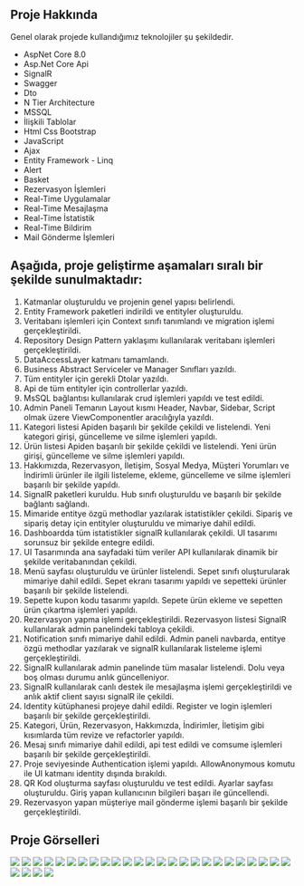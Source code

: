 <h2>Proje Hakkında</h2>
<p>
  Genel olarak projede kullandığımız teknolojiler şu şekildedir.
  <ul>
    <li>AspNet Core 8.0</li>
    <li>Asp.Net Core Api</li>
    <li>SignalR</li>
    <li>Swagger</li>
    <li>Dto</li>
    <li>N Tier Architecture</li>
    <li>MSSQL</li>
    <li>İlişkili Tablolar</li>
    <li>Html Css Bootstrap</li>
    <li>JavaScript</li>
    <li>Ajax</li>
    <li>Entity Framework - Linq</li>
    <li>Alert</li>
    <li>Basket</li>
    <li>Rezervasyon İşlemleri</li>
    <li>Real-Time Uygulamalar</li>
    <li>Real-Time Mesajlaşma</li>
    <li>Real-Time İstatistik</li>
    <li>Real-Time Bildirim</li>
    <li>Mail Gönderme İşlemleri</li>
  </ul>
<h2>Aşağıda, proje geliştirme aşamaları sıralı bir şekilde sunulmaktadır:</h2>
<ol>
  <li>Katmanlar oluşturuldu ve projenin genel yapısı belirlendi.</li>
  <li>Entity Framework paketleri indirildi ve entityler oluşturuldu.</li>
  <li>Veritabanı işlemleri için Context sınıfı tanımlandı ve migration işlemi gerçekleştirildi.</li>
  <li>Repository Design Pattern yaklaşımı kullanılarak veritabanı işlemleri gerçekleştirildi.</li>
  <li>DataAccessLayer katmanı tamamlandı.</li>
  <li>Business Abstract Serviceler ve Manager Sınıfları yazıldı.</li>
  <li>Tüm entityler için gerekli Dtolar yazıldı.</li>
  <li>Api de tüm entityler için controllerlar yazıldı. </li>
  <li>MsSQL bağlantısı kullanılarak crud işlemleri yapıldı ve test edildi.</li>
  <li>Admin Paneli Temanın Layout kısmı Header, Navbar, Sidebar, Script olmak üzere ViewComponentler aracılığıyla yazıldı.</li>
  <li>Kategori listesi Apiden başarılı bir şekilde çekildi ve listelendi. Yeni kategori girişi, güncelleme ve silme işlemleri yapıldı.</li>
  <li>Ürün listesi Apiden başarılı bir şekilde çekildi ve listelendi. Yeni ürün girişi, güncelleme ve silme işlemleri yapıldı.</li>
  <li>Hakkımızda, Rezervasyon, İletişim, Sosyal Medya, Müşteri Yorumları ve İndirimli ürünler ile ilgili listeleme, ekleme, güncelleme ve silme işlemleri başarılı bir şekilde yapıldı.</li>
  <li>SignalR paketleri kuruldu. Hub sınıfı oluşturuldu ve başarılı bir şekilde bağlantı sağlandı.</li>
  <li>Mimaride entitye özgü methodlar yazılarak istatistikler çekildi. Sipariş ve sipariş detay için entityler oluşturuldu ve mimariye dahil edildi.</li>
  <li>Dashboardda tüm istatistikler signalR kullanılarak çekildi. UI tasarımı sorunsuz bir şekilde entegre edildi.</li>
  <li>UI Tasarımında ana sayfadaki tüm veriler API kullanılarak dinamik bir şekilde veritabanından çekildi.</li>
  <li>Menü sayfası oluşturuldu ve ürünler listelendi. Sepet sınıfı oluşturularak mimariye dahil edildi. Sepet ekranı tasarımı yapıldı ve sepetteki ürünler başarılı bir şekilde listelendi.</li>
  <li>Sepette kupon kodu tasarımı yapıldı. Sepete ürün ekleme ve sepetten ürün çıkartma işlemleri yapıldı.</li>
  <li>Rezervasyon yapma işlemi gerçekleştirildi. Rezervasyon listesi SignalR kullanılarak admin panelindeki tabloya çekildi.</li>
  <li>Notification sınıfı mimariye dahil edildi. Admin paneli navbarda, entitye özgü methodlar yazılarak ve signalR kullanılarak listeleme işlemi gerçekleştirildi.</li>
  <li>SignalR kullanılarak admin panelinde tüm masalar listelendi. Dolu veya boş olması durumu anlık güncelleniyor.</li>
  <li>SignalR kullanılarak canlı destek ile mesajlaşma işlemi gerçekleştirildi ve anlık aktif client sayısı signalR ile çekildi.</li>
  <li>Identity kütüphanesi projeye dahil edildi. Register ve login işlemleri başarılı bir şekilde gerçekleştirildi.</li>
  <li>Kategori, Ürün, Rezervasyon, Hakkımızda, İndirimler, İletişim gibi kısımlarda tüm revize ve refactorler yapıldı.</li>
  <li>Mesaj sınıfı mimariye dahil edildi, api test edildi ve comsume işlemleri başarılı bir şekilde gerçekleştirildi.</li>
  <li>Proje seviyesinde Authentication işlemi yapıldı. AllowAnonymous komutu ile UI katmanı identity dışında bırakıldı.</li>
  <li>QR Kod oluşturma sayfası oluşturuldu ve test edildi. Ayarlar  sayfası oluşturuldu. Giriş yapan kullanıcının bilgileri başarı ile güncellendi.</li>
  <li>Rezervasyon yapan müşteriye mail gönderme işlemi başarılı bir şekilde gerçekleştirildi.</li>
</ol>
<h2>Proje Görselleri</h2>
<img src="https://github.com/celalcolak94/SignalRProject/assets/132816581/ee313cff-2247-4572-9fa8-3c578e13e4a2" />
<img src="https://github.com/celalcolak94/SignalRProject/assets/132816581/21118c82-2cc0-4b51-b0d1-a196fed05bb7" />
<img src="https://github.com/celalcolak94/SignalRProject/assets/132816581/ae771fbe-93a5-4cc5-a152-ea04b1977872" />
<img src="https://github.com/celalcolak94/SignalRProject/assets/132816581/ce066091-82e3-4164-81ef-76e88b7f837c" />
<img src="https://github.com/celalcolak94/SignalRProject/assets/132816581/d838c0e9-d2e4-4e50-8661-ab06e4815513" />
<img src="https://github.com/celalcolak94/SignalRProject/assets/132816581/21f7efda-1f57-4538-a5a9-ab2d11b2836d" />
<img src="https://github.com/celalcolak94/SignalRProject/assets/132816581/e75a7aea-05bd-458b-acd3-5e0688115cb9" />
<img src="https://github.com/celalcolak94/SignalRProject/assets/132816581/39df89eb-7445-4b87-9721-d9c156bed4ea" />
<img src="https://github.com/celalcolak94/SignalRProject/assets/132816581/962e8fb0-749d-4062-9cdc-6de615c9addb" />
<img src="https://github.com/celalcolak94/SignalRProject/assets/132816581/8eb523b3-fe64-4b1b-9e56-c113ffa24c3a" />
<img src="https://github.com/celalcolak94/SignalRProject/assets/132816581/3af8fe0d-be42-403d-9f13-3ac30a0a0583" />
<img src="https://github.com/celalcolak94/SignalRProject/assets/132816581/fae4b321-cfd8-4b6a-9d53-af996ff1e064" />
<img src="https://github.com/celalcolak94/SignalRProject/assets/132816581/d0e997e2-d46e-4195-96da-99edf8aac3a4" />
<img src="https://github.com/celalcolak94/SignalRProject/assets/132816581/de6eb02b-a376-44a8-826e-f263d46ab189" />
<img src="https://github.com/celalcolak94/SignalRProject/assets/132816581/bc0c8e9d-af3d-4ed2-b656-32b5cb7f8e4c" />
<img src="https://github.com/celalcolak94/SignalRProject/assets/132816581/84eb7232-36f2-4347-916a-022797f3e7c6" />
<img src="https://github.com/celalcolak94/SignalRProject/assets/132816581/f7f73366-4a6e-4b0a-a2bb-2e24ed1537d4" />
<img src="https://github.com/celalcolak94/SignalRProject/assets/132816581/2c841291-b1ae-4594-a3a9-5588173f0d70" />
<img src="https://github.com/celalcolak94/SignalRProject/assets/132816581/f274a6e4-cfa5-452a-8111-dcf707249953" />
<img src="https://github.com/celalcolak94/SignalRProject/assets/132816581/b473525e-7e4d-462a-a07f-85a7644b617b" />
<img src="https://github.com/celalcolak94/SignalRProject/assets/132816581/6b52af82-dadd-4f6c-8e7d-72132dca1d19" />
<img src="https://github.com/celalcolak94/SignalRProject/assets/132816581/c91424ad-25a3-4c25-b98e-80665116aea9" />
<img src="https://github.com/celalcolak94/SignalRProject/assets/132816581/0d4ec507-ceaf-43c0-8d13-b59d318454f1" />
<img src="https://github.com/celalcolak94/SignalRProject/assets/132816581/0af73ba0-51c6-457a-8716-10831a004977" />
<img src="https://github.com/celalcolak94/SignalRProject/assets/132816581/45d649d2-da19-4940-9d4f-fd3898555b84" />
<img src="https://github.com/celalcolak94/SignalRProject/assets/132816581/c8d6e8d6-cc95-4f0d-9fd3-5a6444b71c07" />
<img src="https://github.com/celalcolak94/SignalRProject/assets/132816581/7ff7465a-101e-4452-8742-c56767664b76" />
<img src="https://github.com/celalcolak94/SignalRProject/assets/132816581/5c5a1bde-38be-42ff-a852-c10fa4736aba" />
<img src="https://github.com/celalcolak94/SignalRProject/assets/132816581/4346c5b3-2964-4278-beee-6f567edf42bb" />
